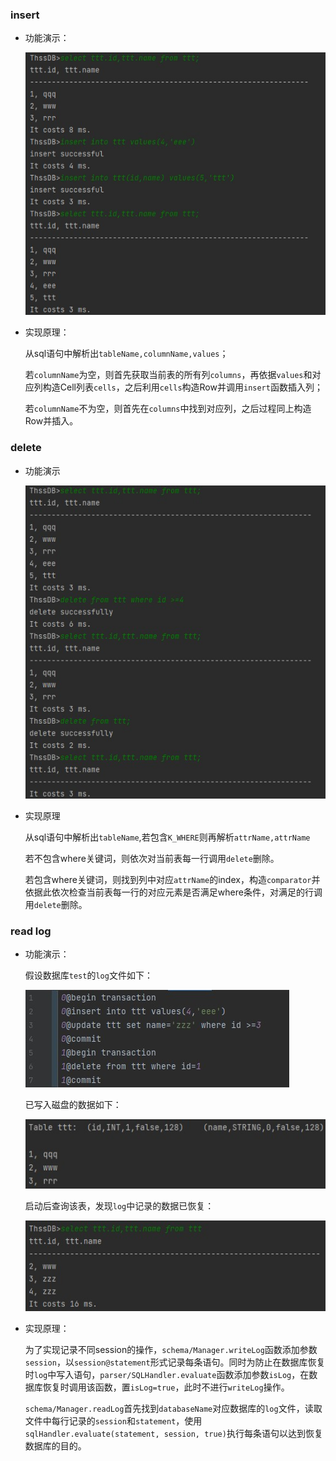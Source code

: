 ### insert

* 功能演示：
  
  ![](insert.jpg)

* 实现原理：
  
  从sql语句中解析出`tableName,columnName,values`；
  
  若`columnName`为空，则首先获取当前表的所有列`columns`，再依据`values`和对应列构造Cell列表`cells`，之后利用`cells`构造Row并调用`insert`函数插入列；
  
  若`columnName`不为空，则首先在`columns`中找到对应列，之后过程同上构造Row并插入。

### delete

* 功能演示
  
  ![](delete.jpg)

* 实现原理
  
  从sql语句中解析出`tableName`,若包含`K_WHERE`则再解析`attrName,attrName`
  
  若不包含where关键词，则依次对当前表每一行调用`delete`删除。
  
  若包含where关键词，则找到列中对应`attrName`的index，构造`comparator`并依据此依次检查当前表每一行的对应元素是否满足where条件，对满足的行调用`delete`删除。

### read log

* 功能演示：
  
  假设数据库`test`的`log`文件如下：
  
  ![](log文件.jpg)
  
  已写入磁盘的数据如下：
  
  ![](log启动前.jpg)
  
  启动后查询该表，发现`log`中记录的数据已恢复：
  
  ![](log启动后.jpg)

* 实现原理：
  
  为了实现记录不同session的操作，`schema/Manager.writeLog`函数添加参数`session`，以`session@statement`形式记录每条语句。同时为防止在数据库恢复时`log`中写入语句，`parser/SQLHandler.evaluate`函数添加参数`isLog`，在数据库恢复时调用该函数，置`isLog=true`，此时不进行`writeLog`操作。
  
  `schema/Manager.readLog`首先找到`databaseName`对应数据库的`log`文件，读取文件中每行记录的`session`和`statement`，使用`sqlHandler.evaluate(statement, session, true)`执行每条语句以达到恢复数据库的目的。


